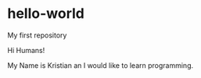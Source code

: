 # hello-world
My first repository

Hi Humans!

My Name is Kristian an I would like to learn programming.
